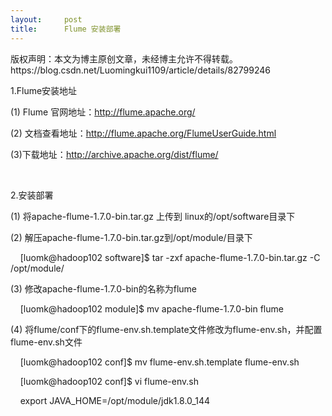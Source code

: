 ```yaml
---
layout:     post
title:      Flume 安装部署
---
```

<div id="article_content" class="article_content clearfix csdn-tracking-statistics" data-pid="blog" data-mod="popu_307" data-dsm="post">
								<div class="article-copyright">
					版权声明：本文为博主原创文章，未经博主允许不得转载。					https://blog.csdn.net/Luomingkui1109/article/details/82799246				</div>
								            <link rel="stylesheet" href="https://csdnimg.cn/release/phoenix/template/css/ck_htmledit_views-f76675cdea.css">
						<div class="htmledit_views" id="content_views">
                <p>1.Flume安装地址</p>

<p>(1) Flume 官网地址：<a href="http://flume.apache.org/" rel="nofollow">http://flume.apache.org/</a></p>

<p>(2) 文档查看地址：<a href="http://flume.apache.org/FlumeUserGuide.html" rel="nofollow">http://flume.apache.org/FlumeUserGuide.html</a></p>

<p>(3)下载地址：<a href="http://archive.apache.org/dist/flume/" rel="nofollow">http://archive.apache.org/dist/flume/</a></p>

<p> </p>

<p>2.安装部署</p>

<p>(1) 将apache-flume-1.7.0-bin.tar.gz 上传到 linux的/opt/software目录下</p>

<p>(2) 解压apache-flume-1.7.0-bin.tar.gz到/opt/module/目录下</p>

<p>    [luomk@hadoop102 software]$ tar -zxf apache-flume-1.7.0-bin.tar.gz -C /opt/module/</p>

<p>(3) 修改apache-flume-1.7.0-bin的名称为flume</p>

<p>    [luomk@hadoop102 module]$ mv apache-flume-1.7.0-bin flume</p>

<p>(4) 将flume/conf下的flume-env.sh.template文件修改为flume-env.sh，并配置flume-env.sh文件</p>

<p>    [luomk@hadoop102 conf]$ mv flume-env.sh.template flume-env.sh</p>

<p>    [luomk@hadoop102 conf]$ vi flume-env.sh</p>

<p>    export JAVA_HOME=/opt/module/jdk1.8.0_144</p>            </div>
                </div>
